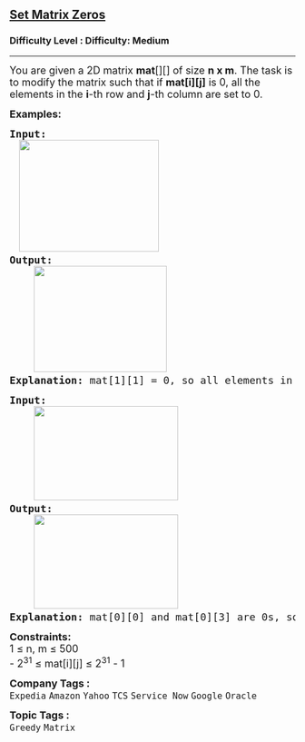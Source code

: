 <h2><a href="https://www.geeksforgeeks.org/problems/set-matrix-zeroes/1?_gl=1*aad5ot*_up*MQ..*_gs*MQ..&gclid=Cj0KCQjw-ZHEBhCxARIsAGGN96IKy_pW9oHWbVEn5DCcKZyOVGP9GJaWy4zdLSAzK5uShN96DrmW_K4aAvlZEALw_wcB&gbraid=0AAAAAC9yBkDBvZHD-2D16giSpzaNekJEX">Set Matrix Zeros</a></h2><h3>Difficulty Level : Difficulty: Medium</h3><hr><div class="problems_problem_content__Xm_eO"><p><span style="font-size: 18px;">You are given a 2D matrix <strong>mat</strong>[][] of size </span><span style="font-size: 18px;"><strong>n x m</strong>.&nbsp;</span><span style="font-size: 18px;">The task is to modify the matrix such that if <strong>mat[i][j]</strong> is 0, all the elements in the&nbsp;</span><span style="font-size: 18px;"><strong>i</strong>-th row and </span><span style="font-size: 18px;"><strong>j</strong>-th column are set to 0.</span></p>
<p><span style="font-size: 18px;"><strong>Examples:</strong></span></p>
<pre><span style="font-size: 18px;"><strong style="font-size: 18px;">Input: </strong><span style="font-size: 18px;"><br><strong style="font-family: -apple-system, BlinkMacSystemFont, 'Segoe UI', Roboto, Oxygen, Ubuntu, Cantarell, 'Open Sans', 'Helvetica Neue', sans-serif; white-space: normal;">&nbsp; &nbsp; <img src="https://media.geeksforgeeks.org/img-practice/prod/addEditProblem/898467/Web/Other/blobid1_1751352682.jpg" width="246" height="197"></strong>
</span><strong style="font-size: 18px;">Output:</strong><span style="font-size: 18px;"> <br>    <img src="https://media.geeksforgeeks.org/img-practice/prod/addEditProblem/898467/Web/Other/blobid3_1751352733.jpg" width="234" height="187">
</span><strong style="font-size: 18px;">Explanation:</strong><span style="font-size: 18px;"> </span></span><span style="font-size: 18px;">mat[1][1] = 0, so all elements in row 1 and column 1 are updated to zeroes.</span></pre>
<pre><span style="font-size: 18px;"><strong style="font-size: 18px;">Input: <br></strong></span><span style="font-size: 18px;"><span style="font-size: 18px;"> &nbsp; &nbsp;<img src="https://media.geeksforgeeks.org/img-practice/prod/addEditProblem/874880/Web/Other/blobid0_1753182969.jpg" width="254" height="166"><br></span><strong style="font-size: 18px;">Output:</strong><span style="font-size: 18px;"> <br> &nbsp; &nbsp;<img src="https://media.geeksforgeeks.org/img-practice/prod/addEditProblem/874880/Web/Other/blobid1_1753183001.jpg" width="254" height="166"><br></span></span><span style="font-size: 18px;"><strong style="font-size: 18px;">Explanation:</strong><span style="font-size: 18px;"> </span></span><span style="font-size: 18px;">mat[0][0] and mat[0][3] are 0s, so all elements in row 0, column 0 and column 3 are updated to zeroes.</span></pre>
<p><span style="font-size: 18px;"><strong>Constraints:</strong><br>1 ≤ n, </span><span style="font-size: 18px;">m</span><span style="font-size: 18px;"> ≤ 500</span><sup><br></sup><span style="font-size: 18px;">- 2<sup>31</sup> ≤ mat[i][j] ≤ 2<sup>31</sup> - 1</span></p></div><p><span style=font-size:18px><strong>Company Tags : </strong><br><code>Expedia</code>&nbsp;<code>Amazon</code>&nbsp;<code>Yahoo</code>&nbsp;<code>TCS</code>&nbsp;<code>Service Now</code>&nbsp;<code>Google</code>&nbsp;<code>Oracle</code>&nbsp;<br><p><span style=font-size:18px><strong>Topic Tags : </strong><br><code>Greedy</code>&nbsp;<code>Matrix</code>&nbsp;